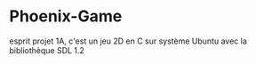 # Phoenix-Game
esprit projet 1A, c'est un jeu 2D en C sur  système Ubuntu avec la bibliothèque SDL 1.2
